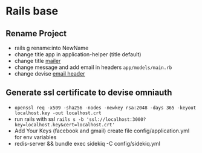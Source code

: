 # Rails base
## Rename Project
* rails g rename:into NewName
* change title app in application-helper (title default)
* change title [mailer](https://github.com/JamesAndresCM/base_rails_5/blob/ec116a3b08753836bc6770c0cc363321ff9603ac/app/views/mail_form/contact.erb#L1)
* change message and add email in headers `app/models/main.rb`
* change devise [email header](https://github.com/JamesAndresCM/base_rails_5/blob/bf04de0645a657d8d85a13907eaaa8277f5e9617/config/initializers/devise.rb#L21)
## Generate ssl certificate to devise omniauth
* `openssl req -x509 -sha256 -nodes -newkey rsa:2048 -days 365 -keyout localhost.key -out localhost.crt`
* run rails with ssl `rails s -b 'ssl://localhost:3000?key=localhost.key&cert=localhost.crt'` 
* Add Your Keys (facebook and gmail) create file config/application.yml for env variables
* redis-server && bundle exec sidekiq -C config/sidekiq.yml
